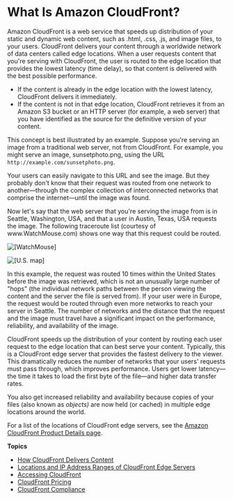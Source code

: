 # What Is Amazon CloudFront?<a name="Introduction"></a>

Amazon CloudFront is a web service that speeds up distribution of your static and dynamic web content, such as \.html, \.css, \.js, and image files, to your users\. CloudFront delivers your content through a worldwide network of data centers called edge locations\. When a user requests content that you're serving with CloudFront, the user is routed to the edge location that provides the lowest latency \(time delay\), so that content is delivered with the best possible performance\.
+ If the content is already in the edge location with the lowest latency, CloudFront delivers it immediately\.
+ If the content is not in that edge location, CloudFront retrieves it from an Amazon S3 bucket or an HTTP server \(for example, a web server\) that you have identified as the source for the definitive version of your content\.

This concept is best illustrated by an example\. Suppose you're serving an image from a traditional web server, not from CloudFront\. For example, you might serve an image, sunsetphoto\.png, using the URL `http://example.com/sunsetphoto.png`\.

Your users can easily navigate to this URL and see the image\. But they probably don't know that their request was routed from one network to another—through the complex collection of interconnected networks that comprise the internet—until the image was found\. 

Now let's say that the web server that you're serving the image from is in Seattle, Washington, USA, and that a user in Austin, Texas, USA requests the image\. The following traceroute list \(courtesy of www\.WatchMouse\.com\) shows one way that this request could be routed\. 

![\[WatchMouse\]](http://docs.aws.amazon.com/AmazonCloudFront/latest/DeveloperGuide/images/GSG_0001_RouteText.png)

![\[U.S. map\]](http://docs.aws.amazon.com/AmazonCloudFront/latest/DeveloperGuide/images/GSG_0001_USMapWithRoute.png)

In this example, the request was routed 10 times within the United States before the image was retrieved, which is not an unusually large number of "hops" \(the individual network paths between the person viewing the content and the server the file is served from\)\. If your user were in Europe, the request would be routed through even more networks to reach your server in Seattle\. The number of networks and the distance that the request and the image must travel have a significant impact on the performance, reliability, and availability of the image\. 

CloudFront speeds up the distribution of your content by routing each user request to the edge location that can best serve your content\. Typically, this is a CloudFront edge server that provides the fastest delivery to the viewer\. This dramatically reduces the number of networks that your users' requests must pass through, which improves performance\. Users get lower latency—the time it takes to load the first byte of the file—and higher data transfer rates\.

You also get increased reliability and availability because copies of your files \(also known as *objects\)* are now held \(or cached\) in multiple edge locations around the world\. 

For a list of the locations of CloudFront edge servers, see the [Amazon CloudFront Product Details page](https://aws.amazon.com/cloudfront/details)\.

**Topics**
+ [How CloudFront Delivers Content](HowCloudFrontWorks.md)
+ [Locations and IP Address Ranges of CloudFront Edge Servers](LocationsOfEdgeServers.md)
+ [Accessing CloudFront](introduction-accessing-cloudfront.md)
+ [CloudFront Pricing](CloudFrontPricing.md)
+ [CloudFront Compliance](compliance.md)